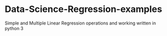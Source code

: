 # Data-Science-Regression-examples
Simple and Multiple Linear Regression operations and working written in python 3
